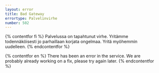```yaml
---
layout: error
title: Bad Gateway
errortype: Palvelinvirhe
number: 502
---
```


{% contentfor fi %}
Palvelussa on tapahtunut virhe. Yritämme todennäköisesti jo parhaillaan korjata ongelmaa. Yritä myöhemmin uudelleen.
{% endcontentfor %}

{% contentfor en %}
There has been an error in the service. We are probably already working on a fix, please try again later.
{% endcontentfor %}
